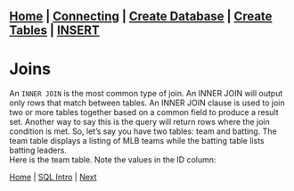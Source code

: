 [Home](/) | [Connecting](/2-connecting/) | [Create Database](/3-create-database/) | [Create Tables](/4-create-table/) | [INSERT](/5-insert/)  
---

# Joins

An `INNER JOIN` is the most common type of join.  An INNER JOIN will output only rows that match between tables. An INNER JOIN clause is used to join two or more tables together based on a common field to produce a result set.  Another way to say this is the query will return rows where the join condition is met.  So, let’s say you have two tables:  team and batting.  The team table displays a listing of MLB teams while the batting table lists batting leaders.  
Here is the team table.  Note the values in the ID column:





[Home](/)  |  [SQL Intro](/10-joins/)  |  [Next](/10-joins/1)
